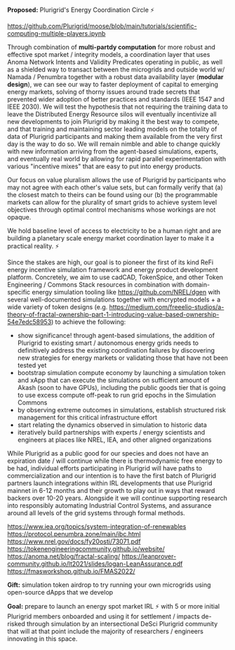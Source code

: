 **Proposed:** Plurigrid's Energy Coordination Circle ⚡️

https://github.com/Plurigrid/moose/blob/main/tutorials/scientific-computing-multiple-players.ipynb

Through combination of **multi-partdy computation** for more robust and effective spot market / integrity models, a coordination layer that uses Anoma Network Intents and Validity Predicates operating in public, as well as a shielded way to transact between the microgrids and outside world w/ Namada / Penumbra together with a robust data availability layer (**modular design**), we can see our way to faster deployment of capital to emerging energy markets, solving of thorny issues around trade secrets that prevented wider adoption of better practices and standards (IEEE 1547 and IEEE 2030). We will test the hypothesis that not requiring the training data to leave the Distributed Energy Resource silos will eventually incentivize all new developments to join Plurigrid by making it the best way to compete, and that training and maintaining sector leading models on the totality of data of Plurigrid participants and making them available from the very first day is the way to do so. We will remain nimble and able to change quickly with new information arriving from the agent-based simulations, experts, and eventually real world by allowing for rapid parallel experimentation with various "incentive mixes" that are easy to put into energy products.

Our focus on value pluralism allows the use of Plurigrid by participants who may not agree with each other's value sets, but can formally verify that (a) the closest match to theirs can be found using our (b) the programmable markets can allow for the plurality of smart grids to achieve system level objectives through optimal control mechanisms whose workings are not opaque.

We hold baseline level of access to electricity to be a human right and are building a planetary scale energy market coordination layer to make it a practical reality. ⚡️

Since the stakes are high, our goal is to pioneer the first of its kind ReFi energy incentive simulation framework and energy product development platform. Concretely, we aim to use cadCAD, TokenSpice, and other Token Engineering / Commons Stack resources in combination with domain-specific energy simulation tooling like https://github.com/NREL/dgen with several well-documented simulations together with encrypted models + a wide variety of token designs (e.g. https://medium.com/freeelio-studios/a-theory-of-fractal-ownership-part-1-introducing-value-based-ownership-54e7edc58953) to achieve the following:

- show significance! through agent-based simulations, the addition of Plurigrid to existing smart / autonomous energy grids needs to definitively address the existing coordination failures by discovering new strategies for energy markets or validating those that have not been tested yet
- bootstrap simulation compute economy by launching a simulation token and xApp that can execute the simulations on sufficient amount of Akash (soon to have GPUs), including the public goods tier that is going to use excess compute off-peak to run grid epochs in the Simulation Commons
- by observing extreme outcomes in simulations, establish structured risk management for this critical infrastructure effort
- start relating the dynamics observed in simulation to historic data
- iteratively build partnerships with experts / energy scientists and engineers at places like NREL, IEA, and other aligned organizations

While Plurigrid as a public good for our species and does not have an expiration date / will  continue while there is thermodynamic free energy to be had, individual efforts participating in Plurigrid will have paths to commercialization and our intention is to have the first batch of Plurigrid partners launch integrations within IRL developments that use Plurigrid mainnet in 6-12 months and their growth to play out in ways that reward backers over 10-20 years. Alongside it we will continue supporting research into responsibly automating Industrial Control Systems, and assurance around all levels of the grid systems through formal methods.

https://www.iea.org/topics/system-integration-of-renewables
https://protocol.penumbra.zone/main/ibc.html
https://www.nrel.gov/docs/fy20osti/73071.pdf
https://tokenengineeringcommunity.github.io/website/
https://anoma.net/blog/fractal-scaling/
https://leanprover-community.github.io/lt2021/slides/logan-LeanAssurance.pdf
https://fmasworkshop.github.io/FMAS2022/


**Gift:** simulation token airdrop to try running your own microgrids using open-source dApps that we develop

**Goal:** prepare to launch an energy spot market IRL ⚡️ with 5 or more initial Plurigrid members onboarded and using it for settlement / impacts de-risked through simulation by an intersectional DeSci Plurigrid community that will at that point include the majority of researchers / engineers innovating in this space.